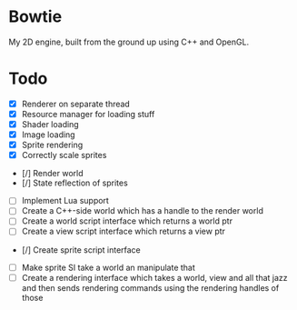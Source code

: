Bowtie
======

My 2D engine, built from the ground up using C++ and OpenGL.

Todo
======

* [x] Renderer on separate thread
* [x] Resource manager for loading stuff
* [x] Shader loading
* [x] Image loading
* [x] Sprite rendering
* [x] Correctly scale sprites
* [/] Render world
* [/] State reflection of sprites
* [ ] Implement Lua support
*  [ ] Create a C++-side world which has a handle to the render world
*  [ ] Create a world script interface which returns a world ptr
*  [ ] Create a view script interface which returns a view ptr
*  [/] Create sprite script interface
*  [ ] Make sprite SI take a world an manipulate that
*  [ ] Create a rendering interface which takes a world, view and all that jazz and then sends rendering commands using the rendering handles of those